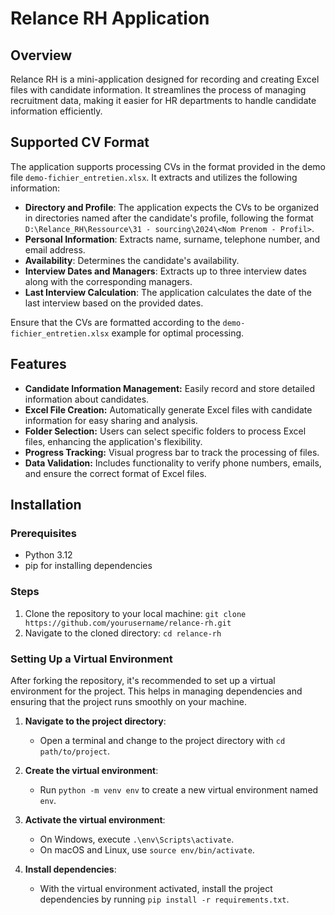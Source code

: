 # Relance RH Application

## Overview
Relance RH is a mini-application designed for recording and creating Excel files with candidate information. It streamlines the process of managing recruitment data, making it easier for HR departments to handle candidate information efficiently.

## Supported CV Format

The application supports processing CVs in the format provided in the demo file `demo-fichier_entretien.xlsx`. It extracts and utilizes the following information:

- **Directory and Profile**: The application expects the CVs to be organized in directories named after the 
  candidate's profile, following the format `D:\Relance_RH\Ressource\31 - sourcing\2024\<Nom Prenom - Profil>`.
- **Personal Information**: Extracts name, surname, telephone number, and email address.
- **Availability**: Determines the candidate's availability.
- **Interview Dates and Managers**: Extracts up to three interview dates along with the corresponding managers.
- **Last Interview Calculation**: The application calculates the date of the last interview based on the provided dates.

Ensure that the CVs are formatted according to the `demo-fichier_entretien.xlsx` example for optimal processing.

## Features
- **Candidate Information Management:** Easily record and store detailed information about candidates.
- **Excel File Creation:** Automatically generate Excel files with candidate information for easy sharing and analysis.
- **Folder Selection:** Users can select specific folders to process Excel files, enhancing the application's flexibility.
- **Progress Tracking:** Visual progress bar to track the processing of files.
- **Data Validation:** Includes functionality to verify phone numbers, emails, and ensure the correct format of Excel files.

## Installation

### Prerequisites
- Python 3.12
- pip for installing dependencies

### Steps
1. Clone the repository to your local machine: `git clone https://github.com/yourusername/relance-rh.git`
2. Navigate to the cloned directory: `cd relance-rh`

### Setting Up a Virtual Environment

After forking the repository, it's recommended to set up a virtual environment for the project. This helps in managing dependencies and ensuring that the project runs smoothly on your machine.

1. **Navigate to the project directory**:
   - Open a terminal and change to the project directory with `cd path/to/project`.

2. **Create the virtual environment**:
   - Run `python -m venv env` to create a new virtual environment named `env`.

3. **Activate the virtual environment**:
   - On Windows, execute `.\env\Scripts\activate`.
   - On macOS and Linux, use `source env/bin/activate`.

4. **Install dependencies**:
   - With the virtual environment activated, install the project dependencies by running `pip install -r requirements.txt`.



